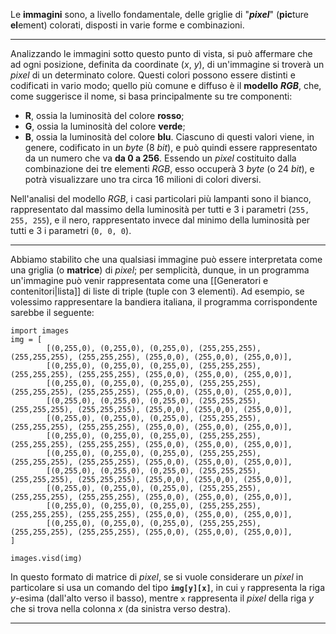 Le **immagini** sono, a livello fondamentale, delle griglie di "***pixel***" (**pic**ture **el**ement) colorati, disposti in varie forme e combinazioni. 
___
Analizzando le immagini sotto questo punto di vista, si può affermare che ad ogni posizione, definita da coordinate (*x*, *y*), di un'immagine si troverà un *pixel* di un determinato colore. Questi colori possono essere distinti e codificati in vario modo; quello più comune e diffuso è il **modello** ***RGB***, che, come suggerisce il nome, si basa principalmente su tre componenti:
- **R**, ossia la luminosità del colore **rosso**;
- **G**, ossia la luminosità del colore **verde**;
- **B**, ossia la luminosità del colore **blu**.
Ciascuno di questi valori viene, in genere, codificato in un *byte* (8 *bit*), e può quindi essere rappresentato da un numero che va **da 0 a 256**. Essendo un *pixel* costituito dalla combinazione dei tre elementi *RGB*, esso occuperà 3 *byte* (o 24 *bit*), e potrà visualizzare uno tra circa 16 milioni di colori diversi. 

Nell'analisi del modello *RGB*, i casi particolari più lampanti sono il bianco, rappresentato dal massimo della luminosità per tutti e 3 i parametri (`255, 255, 255`), e il nero, rappresentato invece dal minimo della luminosità per tutti e 3 i parametri (`0, 0, 0`).
___
Abbiamo stabilito che una qualsiasi immagine può essere interpretata come una griglia (o **matrice**) di *pixel*; per semplicità, dunque, in un programma un'immagine può venir rappresentata come una [[Generatori e contenitori|lista]] di liste di triple (tuple con 3 elementi). Ad esempio, se volessimo rappresentare la bandiera italiana, il programma corrispondente sarebbe il seguente:
```
import images
img = [
		[(0,255,0), (0,255,0), (0,255,0), (255,255,255), (255,255,255), (255,255,255), (255,0,0), (255,0,0), (255,0,0)],
		[(0,255,0), (0,255,0), (0,255,0), (255,255,255), (255,255,255), (255,255,255), (255,0,0), (255,0,0), (255,0,0)],
		[(0,255,0), (0,255,0), (0,255,0), (255,255,255), (255,255,255), (255,255,255), (255,0,0), (255,0,0), (255,0,0)],
		[(0,255,0), (0,255,0), (0,255,0), (255,255,255), (255,255,255), (255,255,255), (255,0,0), (255,0,0), (255,0,0)],
		[(0,255,0), (0,255,0), (0,255,0), (255,255,255), (255,255,255), (255,255,255), (255,0,0), (255,0,0), (255,0,0)],
		[(0,255,0), (0,255,0), (0,255,0), (255,255,255), (255,255,255), (255,255,255), (255,0,0), (255,0,0), (255,0,0)],
		[(0,255,0), (0,255,0), (0,255,0), (255,255,255), (255,255,255), (255,255,255), (255,0,0), (255,0,0), (255,0,0)],
		[(0,255,0), (0,255,0), (0,255,0), (255,255,255), (255,255,255), (255,255,255), (255,0,0), (255,0,0), (255,0,0)],
		[(0,255,0), (0,255,0), (0,255,0), (255,255,255), (255,255,255), (255,255,255), (255,0,0), (255,0,0), (255,0,0)],
		[(0,255,0), (0,255,0), (0,255,0), (255,255,255), (255,255,255), (255,255,255), (255,0,0), (255,0,0), (255,0,0)],
		[(0,255,0), (0,255,0), (0,255,0), (255,255,255), (255,255,255), (255,255,255), (255,0,0), (255,0,0), (255,0,0)],
]

images.visd(img)
```
In questo formato di matrice di *pixel*, se si vuole considerare un *pixel* in particolare si usa un comando del tipo **`img[y][x]`**, in cui `y` rappresenta la riga *y*-esima (dall'alto verso il basso), mentre `x` rappresenta il *pixel* della riga *y* che si trova nella colonna *x* (da sinistra verso destra).
___
